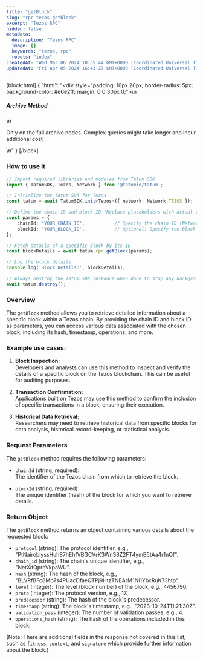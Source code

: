 ```yaml
---
title: "getBlock"
slug: "rpc-tezos-getblock"
excerpt: "Tezos RPC"
hidden: false
metadata: 
  description: "Tezos RPC"
  image: []
  keywords: "tezos, rpc"
  robots: "index"
createdAt: "Wed Mar 06 2024 10:35:44 GMT+0000 (Coordinated Universal Time)"
updatedAt: "Fri Apr 05 2024 16:43:27 GMT+0000 (Coordinated Universal Time)"
---
```

[block:html]
{
  "html": "<div style=\"padding: 10px 20px; border-radius: 5px; background-color: #e6e2ff; margin: 0 0 30px 0;\">\n  <h5>Archive Method</h5>\n  <p>Only on the full archive nodes. Complex queries might take longer and incur additional cost</p>\n</div>"
}
[/block]


### How to use it

```typescript
// Import required libraries and modules from Tatum SDK
import { TatumSDK, Tezos, Network } from '@tatumio/tatum';

// Initialize the Tatum SDK for Tezos
const tatum = await TatumSDK.init<Tezos>({ network: Network.TEZOS });

// Define the chain ID and block ID (Replace placeholders with actual values)
const params = { 
    chainId: 'YOUR_CHAIN_ID',           // Specify the chain ID (Network identifier)
    blockId: 'YOUR_BLOCK_ID',           // Optional: Specify the block ID (hash)
};

// Fetch details of a specific block by its ID
const blockDetails = await tatum.rpc.getBlock(params);

// Log the block details
console.log('Block Details:', blockDetails);

// Always destroy the Tatum SDK instance when done to stop any background processes
await tatum.destroy();
```

### Overview

The `getBlock` method allows you to retrieve detailed information about a specific block within a Tezos chain. By providing the chain ID and block ID as parameters, you can access various data associated with the chosen block, including its hash, timestamp, operations, and more.

### Example use cases:

1. **Block Inspection:**  
   Developers and analysts can use this method to inspect and verify the details of a specific block on the Tezos blockchain. This can be useful for auditing purposes.

2. **Transaction Confirmation:**  
   Applications built on Tezos may use this method to confirm the inclusion of specific transactions in a block, ensuring their execution.

3. **Historical Data Retrieval:**  
   Researchers may need to retrieve historical data from specific blocks for data analysis, historical record-keeping, or statistical analysis.

### Request Parameters

The `getBlock` method requires the following parameters:

- `chainId` (string, required):  
  The identifier of the Tezos chain from which to retrieve the block.

- `blockId` (string, required):  
  The unique identifier (hash) of the block for which you want to retrieve details.

### Return Object

The `getBlock` method returns an object containing various details about the requested block:

- `protocol` (string): The protocol identifier, e.g., "PtNairobiyssHuh87hEhfVBGCVrK3WnS8Z2FT4ymB5tAa4r1nQf".
- `chain_id` (string): The chain's unique identifier, e.g., "NetXdQprcVkpaWU".
- `hash` (string): The hash of the block, e.g., "BLVRfBFc8Mb7s4PUacDfaeQTPj9HtzTNEArM1Ni1YbxRuK73htp".
- `level` (integer): The level (block number) of the block, e.g., 4456790.
- `proto` (integer): The protocol version, e.g., 17.
- `predecessor` (string): The hash of the block's predecessor.
- `timestamp` (string): The block's timestamp, e.g., "2023-10-24T11:21:30Z".
- `validation_pass` (integer): The number of validation passes, e.g., 4.
- `operations_hash` (string): The hash of the operations included in this block.

(Note: There are additional fields in the response not covered in this list, such as `fitness`, `context`, and `signature` which provide further information about the block.)
